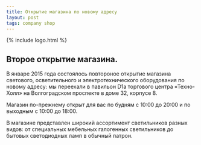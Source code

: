 ```yaml
---
title: Открытие магазина по новому адресу
layout: post
tags: company shop
---
```


{% include logo.html %}

## Второе открытие магазина.

В январе 2015 года состоялось повтороное открытие магазина светового, осветительного и электротехнического оборудования по новому адресу: мы переехали в павильон D1a торгового центра «Техно-Холл» на Волгоградском проспекте в доме 32, корпусе 8.

Магазин по-прежнему открыт для вас по будням с 10:00 до 20:00 и по выходным с 10:00 до 18:00.

В магазине представлен широкий ассортимент светильников разных видов: от специальных мебельных галогенных светильников до бытовых светодиодных ламп в обычный патрон.
